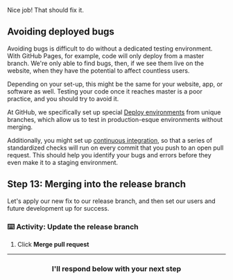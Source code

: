 Nice job! That should fix it.

## Avoiding deployed bugs

Avoiding bugs is difficult to do without a dedicated testing environment. With GitHub Pages, for example, code will only deploy from a master branch. We're only able to find bugs, then, if we see them live on the website, when they have the potential to affect countless users.

Depending on your set-up, this might be the same for your website, app, or software as well. Testing your code once it reaches master is a poor practice, and you should try to avoid it.

At GitHub, we specifically set up special [Deploy environments](https://githubengineering.com/deploying-branches-to-github-com/#deploy-environments) from unique branches, which allow us to test in production-esque environments without merging.

Additionally, you might set up [continuous integration](https://github.com/marketplace/category/continuous-integration), so that a series of standardized checks will run on every commit that you push to an open pull request. This should help you identify your bugs and errors before they even make it to a staging environment.

## Step 13: Merging into the release branch

Let's apply our new fix to our release branch, and then set our users and future development up for success.

### :keyboard: Activity: Update the release branch

1. Click **Merge pull request**

<hr>
<h3 align="center">I'll respond below with your next step</h3>

